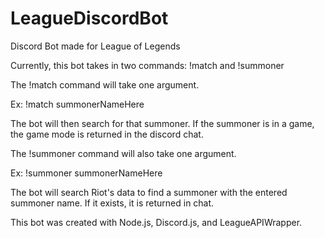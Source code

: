 # LeagueDiscordBot
Discord Bot made for League of Legends

Currently, this bot takes in two commands: !match and !summoner

The !match command will take one argument.

Ex: !match summonerNameHere

The bot will then search for that summoner. If the summoner is in a game, the game mode is returned in the discord chat.

The !summoner command will also take one argument.

Ex: !summoner summonerNameHere

The bot will search Riot's data to find a summoner with the entered summoner name. If it exists, it is returned in chat.

This bot was created with Node.js, Discord.js, and LeagueAPIWrapper.
